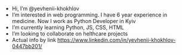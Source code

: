 - Hi, I’m @yevhenii-khokhlov
- I’m interested in web programming. I have 6 year experience in medicine. Now I work as Python Developer in Kyiv
- I’m currently learning Python, JS, CSS, HTML
- I’m looking to collaborate on helthcare projects
- Actual info by link https://www.linkedin.com/in/yevhenii-khokhlov-0447bb201/
